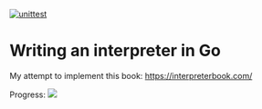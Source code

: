 [![unittest](https://github.com/3cham/monkey/actions/workflows/ci.yaml/badge.svg)](https://github.com/3cham/monkey/actions/workflows/ci.yaml)

# Writing an interpreter in Go

My attempt to implement this book: https://interpreterbook.com/

Progress: ![](https://geps.dev/progress/59)